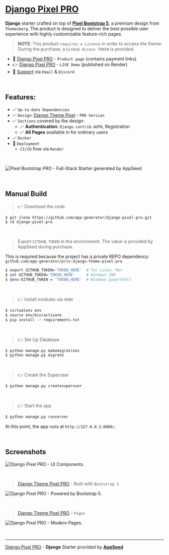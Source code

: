 # [Django Pixel PRO](https://appseed.us/product/pixel-bootstrap-pro/django/)

**Django** starter crafted on top of **[Pixel Bootstrap 5](https://appseed.us/product/pixel-bootstrap-pro/django/)**, a premium design from `Themesberg`.
The product is designed to deliver the best possible user experience with highly customizable feature-rich pages. 

> **NOTE**: This product `requires a License` in order to access the theme. During the purchase, a `GitHub Access TOKEN` is provided. 

- 🛒 [Django Pixel PRO](https://appseed.us/product/pixel-bootstrap-pro/django/) - `Product page` (contains payment links)
- 👉 [Django Pixel PRO](https://django-pixel-pro.onrender.com/) - `LIVE Demo` (published on Render)
- 🚀 [Support](https://appseed.us/support/) via `Email` & `Discord`

<br />

## Features: 

- ✅ `Up-to-date Dependencies`
- ✅ `Design`: [Django Theme Pixel](https://github.com/app-generator/django-theme-pixel-pro) - `PRO Version`
- ✅ `Sections` covered by the design:
  - ✅ **Authentication**: `Django.contrib.AUTH`, Registration
  - ✅ **All Pages** available in for ordinary users 
- ✅ `Docker`
- 🚀 `Deployment` 
  - `CI/CD` flow via `Render`

<br />

![Pixel Bootstrap PRO - Full-Stack Starter generated by AppSeed](https://user-images.githubusercontent.com/51070104/168760719-f0e45406-2b2a-43e0-badf-fa953edb62b8.png)

<br />

## Manual Build 

> 👉 Download the code  

```bash
$ git clone https://github.com/app-generator/django-pixel-pro.git
$ cd django-pixel-pro
```

<br />

> Export `GITHUB_TOKEN` in the environment. The value is provided by AppSeed during purchase. 

This is required because the project has a private REPO dependency: `github.com/app-generator/priv-django-theme-pixel-pro`

```bash
$ export GITHUB_TOKEN='TOKEN_HERE'  # for Linux, Mac
$ set GITHUB_TOKEN='TOKEN_HERE'     # Windows CMD
$ $env:GITHUB_TOKEN = 'TOKEN_HERE'  # Windows powerShell 
```

<br />

> 👉 Install modules via `VENV`  

```bash
$ virtualenv env
$ source env/bin/activate
$ pip install -r requirements.txt
```

<br />

> 👉 Set Up Database

```bash
$ python manage.py makemigrations
$ python manage.py migrate
```

<br />

> 👉 Create the Superuser

```bash
$ python manage.py createsuperuser
```

<br />

> 👉 Start the app

```bash
$ python manage.py runserver
```

At this point, the app runs at `http://127.0.0.1:8000/`. 

<br />

## Screenshots

![Django Pixel PRO - UI Components.](https://user-images.githubusercontent.com/51070104/213202423-ebdfe801-c43c-4380-813b-006d3bd0a5f5.jpg)

<br />

> [Django Theme Pixel PRO](https://appseed.us/product/pixel-bootstrap-pro/django/) - Built with `Bootstrap 5`

![Django Pixel PRO - Powered by Bootstrap 5.](https://user-images.githubusercontent.com/51070104/213202647-df0b6ce9-669e-46a5-b2b3-994007bee899.jpg)

<br />

> [Django Theme Pixel PRO](https://appseed.us/product/pixel-bootstrap-pro/django/) - `Pages`

![Django Pixel PRO - Modern Pages.](https://user-images.githubusercontent.com/51070104/213202811-162ef93e-6951-48f1-abc1-acf4a07bda32.jpg)

<br />

---
[Django Pixel PRO](https://appseed.us/product/pixel-bootstrap-pro/django/) - **Django** Starter provided by **[AppSeed](https://appseed.us/)**
